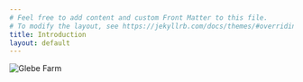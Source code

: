 ```yaml
---
# Feel free to add content and custom Front Matter to this file.
# To modify the layout, see https://jekyllrb.com/docs/themes/#overriding-theme-defaults
title: Introduction
layout: default
---
```


![Glebe Farm](https://data.fitzmuseum.cam.ac.uk/imagestore/portfolio/F25982D9_7CB9_CFFF_028E_8BBFC531887C/588/729/large_P_1489_R_mas.jpg)
